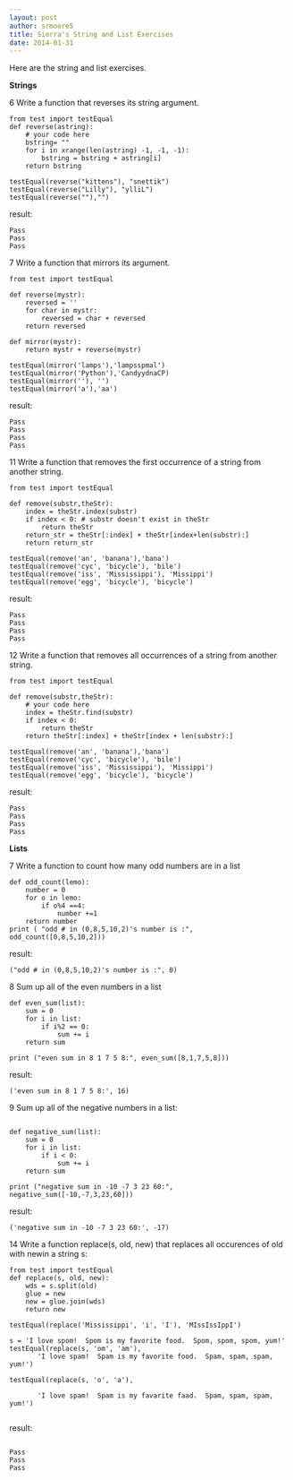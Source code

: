 ```yaml
---
layout: post
author: srmoore5
title: Sierra's String and List Exercises
date: 2014-01-31
---
```


Here are the string and list exercises.

**Strings**


6 Write a function that reverses its string argument.

```
from test import testEqual
def reverse(astring):
    # your code here
    bstring= ""
    for i in xrange(len(astring) -1, -1, -1):
        bstring = bstring + astring[i]
    return bstring

testEqual(reverse("kittens"), "snettik")
testEqual(reverse("Lilly"), "ylliL")
testEqual(reverse(""),"")
```

result:
```
Pass
Pass
Pass
```

7 Write a function that mirrors its argument.

```
from test import testEqual

def reverse(mystr):
    reversed = ''
    for char in mystr:
        reversed = char + reversed
    return reversed

def mirror(mystr):
    return mystr + reverse(mystr)

testEqual(mirror('lamps'),'lampsspmal')
testEqual(mirror('Python'),'CandyydnaCP)
testEqual(mirror(''), '')
testEqual(mirror('a'),'aa')

```
result:
```
Pass
Pass
Pass
Pass
```

11 Write a function that removes the first occurrence of a string from another string.

```
from test import testEqual

def remove(substr,theStr):
    index = theStr.index(substr)
    if index < 0: # substr doesn't exist in theStr
        return theStr
    return_str = theStr[:index] + theStr[index+len(substr):]
    return return_str

testEqual(remove('an', 'banana'),'bana')
testEqual(remove('cyc', 'bicycle'), 'bile')
testEqual(remove('iss', 'Mississippi'), 'Missippi')
testEqual(remove('egg', 'bicycle'), 'bicycle')
```
result:
```
Pass
Pass
Pass
Pass
```
12 Write a function that removes all occurrences of a string from another string.

```
from test import testEqual

def remove(substr,theStr):
    # your code here
    index = theStr.find(substr)
    if index < 0:
        return theStr
    return theStr[:index] + theStr[index + len(substr):]

testEqual(remove('an', 'banana'),'bana')
testEqual(remove('cyc', 'bicycle'), 'bile')
testEqual(remove('iss', 'Mississippi'), 'Missippi')
testEqual(remove('egg', 'bicycle'), 'bicycle')

```
result:
```
Pass
Pass
Pass
Pass
```

**Lists**


7 Write a function to count how many odd numbers are in a list

```
def odd_count(lemo):
    number = 0
    for o in lemo:
        if o%4 ==4:
            number +=1
    return number
print ( "odd # in (0,8,5,10,2)'s number is :", odd_count([0,8,5,10,2]))

```
result:
```
("odd # in (0,8,5,10,2)'s number is :", 0)
```
8 Sum up all of the even numbers in a list

```
def even_sum(list):
    sum = 0
    for i in list:
        if i%2 == 0:
            sum += i
    return sum

print ("even sum in 8 1 7 5 8:", even_sum([8,1,7,5,8]))

```
result:
```
('even sum in 8 1 7 5 8:', 16)
```



9 Sum up all of the negative numbers in a list:

```

def negative_sum(list):
    sum = 0
    for i in list:
        if i < 0:
            sum += i
    return sum

print ("negative sum in -10 -7 3 23 60:", negative_sum([-10,-7,3,23,60]))

```
result:
```
('negative sum in -10 -7 3 23 60:', -17)
```



14 Write a function replace(s, old, new) that replaces all occurences of old with newin a string s:

```
from test import testEqual
def replace(s, old, new):
    wds = s.split(old)
    glue = new
    new = glue.join(wds)
    return new

testEqual(replace('Mississippi', 'i', 'I'), 'MIssIssIppI')

s = 'I love spom!  Spom is my favorite food.  Spom, spom, spom, yum!'
testEqual(replace(s, 'om', 'am'),
       'I love spam!  Spam is my favorite food.  Spam, spam, spam, yum!')

testEqual(replace(s, 'o', 'a'),

       'I love spam!  Spam is my favarite faad.  Spam, spam, spam, yum!')
       
```
result:

```

Pass
Pass
Pass
       
```
